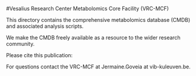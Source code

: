 #Vesalius Research Center Metabolomics Core Facility (VRC-MCF)

This directory contains the comprehensive metabolomics database (CMDB) and associated analysis scripts.

We make the CMDB freely available as a resource to the wider research community.

Please cite this publication:

For questions contact the VRC-MCF at Jermaine.Goveia at vib-kuleuven.be.



